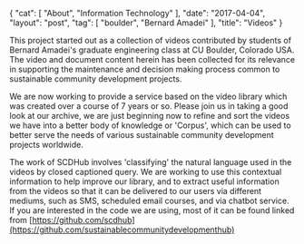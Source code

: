 {
   "cat": [
      "About",
      "Information Technology"
   ],
   "date": "2017-04-04",
   "layout": "post",
   "tag": [
      "boulder",
      "Bernard Amadei"
   ],
   "title": "Videos"
}

This project started out as a collection of videos contributed by students of Bernard Amadei's graduate engineering class at CU Boulder, Colorado USA.  The video and document content herein has been collected for its relevance in supporting the maintenance and decision making process common to sustainable community development projects.

We are now working to provide a service based on the video library which was created over a course of 7 years or so. Please join us in taking a good look at our archive, we are just beginning now to refine and sort the videos we have into a better body of knowledge or 'Corpus', which can be used to better serve the needs of various sustainable community development projects worldwide.

The work of SCDHub involves 'classifying' the natural language used in the videos by closed captioned query.  We are working to use this contextual information to help improve our library, and to extract useful information from the videos so that it can be delivered to our users via different mediums, such as SMS, scheduled email courses, and via chatbot service.  If you are interested in the code we are using, most of it can be found linked from [https://github.com/scdhub](https://github.com/sustainablecommunitydevelopmenthub)

&nbsp;
